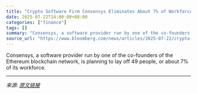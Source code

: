 ```yaml
---
title: "Crypto Software Firm Consensys Eliminates About 7% of Workforce"
date: 2025-07-22T14:00:00+08:00
categories: ["finance"]
tags: []
summary: "Consensys, a software provider run by one of the co-founders of the Ethereum blockchain network, is planning to lay off 49 people, or about 7% of its workforce."
source_url: "https://www.bloomberg.com/news/articles/2025-07-22/crypto-software-firm-consensys-eliminates-about-7-of-workforce"
---
```


Consensys, a software provider run by one of the co-founders of the Ethereum blockchain network, is planning to lay off 49 people, or about 7% of its workforce.

---

*来源: [原文链接](https://www.bloomberg.com/news/articles/2025-07-22/crypto-software-firm-consensys-eliminates-about-7-of-workforce)*
